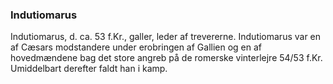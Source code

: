 ### Indutiomarus


Indutiomarus, d. ca. 53 f.Kr., galler, leder af trevererne. Indutiomarus var en af Cæsars modstandere under erobringen af Gallien og en af hovedmændene bag det store angreb på de romerske vinterlejre 54/53 f.Kr. Umiddelbart derefter faldt han i kamp.